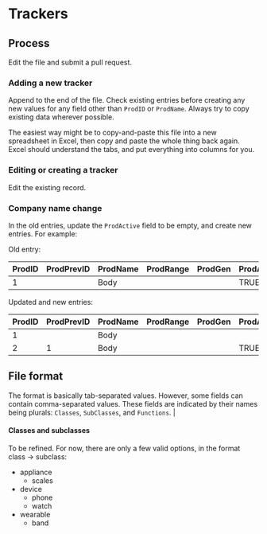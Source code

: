 # Trackers

## Process

Edit the file and submit a pull request.


### Adding a new tracker

Append to the end of the file. Check existing entries before creating any new values for any field other than `ProdID` or `ProdName`. Always try to copy existing data wherever possible.

The easiest way might be to copy-and-paste this file into a new spreadsheet in Excel, then copy and paste the whole thing back again. Excel should understand the tabs, and put everything into columns for you.

### Editing or creating a tracker

Edit the existing record.


### Company name change

In the old entries, update the `ProdActive` field to be empty, and create new entries. For example:

Old entry:

|ProdID|	ProdPrevID|	ProdName|	ProdRange|	ProdGen|	ProdActive|	ProdDateCreated|	ProdDateUpdated|	CorpID|	CorpParentID|	CorpName|	Classes|	SubClasses|	Functions|
|--|--|--|--|--|--|--|--|--|--|--|--|--|--|
|1	|  |Body| | |TRUE|2017-09-01|2017-09-07|1|		|Withings|appliance|scales|1,2,3|

Updated and new entries:

|ProdID|	ProdPrevID|	ProdName|	ProdRange|	ProdGen|	ProdActive|	ProdDateCreated|	ProdDateUpdated|	CorpID|	CorpParentID|	CorpName|	Classes|	SubClasses|	Functions|
|--|--|--|--|--|--|--|--|--|--|--|--|--|--|
|1	|  |Body| | | |2017-09-01|2017-09-07|1|		|Withings|appliance|scales|1,2,3|
|2	|1 |Body| | |TRUE|2017-09-09|2017-09-09|2|		|Nokia|appliance|scales|2,3,4|


## File format

The format is basically tab-separated values. However, some fields can contain comma-separated values. These fields are indicated by their names being plurals: `Classes`, `SubClasses`, and `Functions`.           |

#### Classes and subclasses

To be refined. For now, there are only a few valid options, in the format class -> subclass:

  * appliance
      * scales
  * device
      * phone
      * watch
  * wearable
      * band
